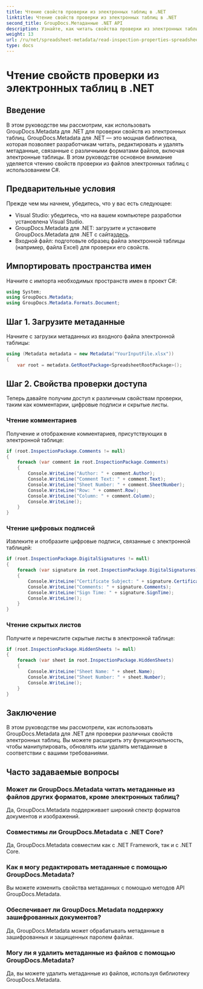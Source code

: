 ```yaml
---
title: Чтение свойств проверки из электронных таблиц в .NET
linktitle: Чтение свойств проверки из электронных таблиц в .NET
second_title: GroupDocs.Метаданные .NET API
description: Узнайте, как читать свойства проверки из электронных таблиц с помощью GroupDocs.Metadata для .NET. Получите доступ к комментариям, цифровым подписям и скрытым листам без особых усилий.
weight: 13
url: /ru/net/spreadsheet-metadata/read-inspection-properties-spreadsheets/
type: docs
---
```

# Чтение свойств проверки из электронных таблиц в .NET

## Введение
В этом руководстве мы рассмотрим, как использовать GroupDocs.Metadata для .NET для проверки свойств из электронных таблиц. GroupDocs.Metadata для .NET — это мощная библиотека, которая позволяет разработчикам читать, редактировать и удалять метаданные, связанные с различными форматами файлов, включая электронные таблицы. В этом руководстве основное внимание уделяется чтению свойств проверки из файлов электронных таблиц с использованием C#.
## Предварительные условия
Прежде чем мы начнем, убедитесь, что у вас есть следующее:
- Visual Studio: убедитесь, что на вашем компьютере разработки установлена Visual Studio.
-  GroupDocs.Metadata для .NET: загрузите и установите GroupDocs.Metadata для .NET с сайта[здесь](https://releases.groupdocs.com/metadata/net/).
- Входной файл: подготовьте образец файла электронной таблицы (например, файла Excel) для проверки его свойств.

## Импортировать пространства имен
Начните с импорта необходимых пространств имен в проект C#:
```csharp
using System;
using GroupDocs.Metadata;
using GroupDocs.Metadata.Formats.Document;
```
## Шаг 1. Загрузите метаданные
Начните с загрузки метаданных из входного файла электронной таблицы:
```csharp
using (Metadata metadata = new Metadata("YourInputFile.xlsx"))
{
    var root = metadata.GetRootPackage<SpreadsheetRootPackage>();
```
## Шаг 2. Свойства проверки доступа
Теперь давайте получим доступ к различным свойствам проверки, таким как комментарии, цифровые подписи и скрытые листы.
### Чтение комментариев
Получение и отображение комментариев, присутствующих в электронной таблице:
```csharp
if (root.InspectionPackage.Comments != null)
{
    foreach (var comment in root.InspectionPackage.Comments)
    {
        Console.WriteLine("Author: " + comment.Author);
        Console.WriteLine("Comment Text: " + comment.Text);
        Console.WriteLine("Sheet Number: " + comment.SheetNumber);
        Console.WriteLine("Row: " + comment.Row);
        Console.WriteLine("Column: " + comment.Column);
        Console.WriteLine();
    }
}
```
### Чтение цифровых подписей
Извлеките и отобразите цифровые подписи, связанные с электронной таблицей:
```csharp
if (root.InspectionPackage.DigitalSignatures != null)
{
    foreach (var signature in root.InspectionPackage.DigitalSignatures)
    {
        Console.WriteLine("Certificate Subject: " + signature.CertificateSubject);
        Console.WriteLine("Comments: " + signature.Comments);
        Console.WriteLine("Sign Time: " + signature.SignTime);
        Console.WriteLine();
    }
}
```
### Чтение скрытых листов
Получите и перечислите скрытые листы в электронной таблице:
```csharp
if (root.InspectionPackage.HiddenSheets != null)
{
    foreach (var sheet in root.InspectionPackage.HiddenSheets)
    {
        Console.WriteLine("Sheet Name: " + sheet.Name);
        Console.WriteLine("Sheet Number: " + sheet.Number);
        Console.WriteLine();
    }
}
```

## Заключение
В этом руководстве мы рассмотрели, как использовать GroupDocs.Metadata для .NET для проверки различных свойств электронных таблиц. Вы можете расширить эту функциональность, чтобы манипулировать, обновлять или удалять метаданные в соответствии с вашими требованиями.

## Часто задаваемые вопросы
### Может ли GroupDocs.Metadata читать метаданные из файлов других форматов, кроме электронных таблиц?
Да, GroupDocs.Metadata поддерживает широкий спектр форматов документов и изображений.
### Совместимы ли GroupDocs.Metadata с .NET Core?
Да, GroupDocs.Metadata совместим как с .NET Framework, так и с .NET Core.
### Как я могу редактировать метаданные с помощью GroupDocs.Metadata?
Вы можете изменить свойства метаданных с помощью методов API GroupDocs.Metadata.
### Обеспечивает ли GroupDocs.Metadata поддержку зашифрованных документов?
Да, GroupDocs.Metadata может обрабатывать метаданные в зашифрованных и защищенных паролем файлах.
### Могу ли я удалить метаданные из файлов с помощью GroupDocs.Metadata?
Да, вы можете удалить метаданные из файлов, используя библиотеку GroupDocs.Metadata.